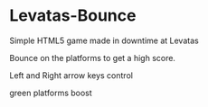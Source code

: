 Levatas-Bounce
==============

Simple HTML5 game made in downtime at Levatas


Bounce on the platforms to get a high score.

Left and Right arrow keys control

green platforms boost
